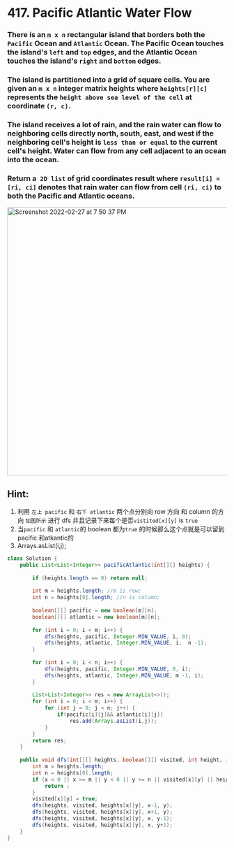# 417. Pacific Atlantic Water Flow

### There is an `m x n` rectangular island that borders both the `Pacific` Ocean and `Atlantic` Ocean. The Pacific Ocean touches the island's `left` and `top` edges, and the Atlantic Ocean touches the island's `right` and `bottom` edges.

### The island is partitioned into a grid of square cells. You are given an `m x n` integer matrix heights where `heights[r][c]` represents the `height above sea level of the cell` at coordinate `(r, c)`.

### The island receives a lot of rain, and the rain water can flow to neighboring cells directly north, south, east, and west if the neighboring cell's height is `less than or equal` to the current cell's height. Water can flow from any cell adjacent to an ocean into the ocean.

### Return a` 2D list` of grid coordinates result where `result[i] = [ri, ci]` denotes that rain water can flow from cell `(ri, ci)` to both the Pacific and Atlantic oceans.

<img width="614" alt="Screenshot 2022-02-27 at 7 50 37 PM" src="https://user-images.githubusercontent.com/37359804/155881742-2ae076bf-4f2c-4915-be47-122f2ecdd668.png">

## Hint:
1. 利用 `左上 pacific`  和 `右下 atlantic` 两个点分别向 row 方向 和 column 的方向 `如图所示` 进行 dfs 并且记录下来每个是否`vistited[x][y]` is `true`
2. 当`pacific` 和 `atlantic`的 boolean 都为`true` 的时候那么这个点就是可以留到 pacific 和atkantic的
3. Arrays.asList(i,j);



```java
class Solution {
    public List<List<Integer>> pacificAtlantic(int[][] heights) {
        
        if (heights.length == 0) return null;
        
        int m = heights.length; //m is row;
        int n = heights[0].length; //n is column;
        
        boolean[][] pacific = new boolean[m][n];
        boolean[][] atlantic = new boolean[m][n];
        
        for (int i = 0; i < m; i++) {
            dfs(heights, pacific, Integer.MIN_VALUE, i, 0);
            dfs(heights, atlantic, Integer.MIN_VALUE, i,  n -1);
        }
        
        for (int i = 0; i < n; i++) {
            dfs(heights, pacific, Integer.MIN_VALUE, 0, i);
            dfs(heights, atlantic, Integer.MIN_VALUE, m -1, i);
        }
        
        List<List<Integer>> res = new ArrayList<>();
        for (int i = 0; i < m; i++) {
            for (int j = 0; j < n; j++) {
                if(pacific[i][j]&& atlantic[i][j])
                    res.add(Arrays.asList(i,j));
            }
        }
        return res;
    }
    
    public void dfs(int[][] heights, boolean[][] visited, int height, int x, int y) {
        int m = heights.length;
        int n = heights[0].length;
        if (x < 0 || x >= m || y < 0 || y >= n || visited[x][y] || height > heights[x][y]) {
            return ;
        }
        visited[x][y] = true;
        dfs(heights, visited, heights[x][y], x-1, y);
        dfs(heights, visited, heights[x][y], x+1, y);
        dfs(heights, visited, heights[x][y], x, y-1);
        dfs(heights, visited, heights[x][y], x, y+1);
    }
}


```